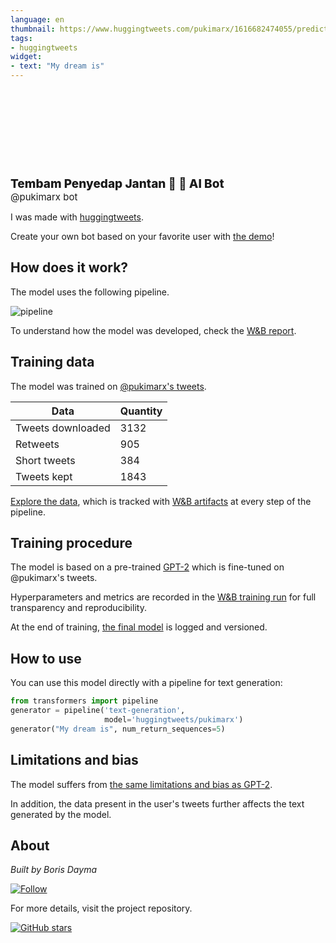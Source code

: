 ```yaml
---
language: en
thumbnail: https://www.huggingtweets.com/pukimarx/1616682474055/predictions.png
tags:
- huggingtweets
widget:
- text: "My dream is"
---
```


<div>
<div style="width: 132px; height:132px; border-radius: 50%; background-size: cover; background-image: url('https://pbs.twimg.com/profile_images/3155667177/f58f357b96a46136bf08db97a0406f65_400x400.jpeg')">
</div>
<div style="margin-top: 8px; font-size: 19px; font-weight: 800">Tembam Penyedap Jantan 🌹 🤖 AI Bot </div>
<div style="font-size: 15px">@pukimarx bot</div>
</div>

I was made with [huggingtweets](https://github.com/borisdayma/huggingtweets).

Create your own bot based on your favorite user with [the demo](https://colab.research.google.com/github/borisdayma/huggingtweets/blob/master/huggingtweets-demo.ipynb)!

## How does it work?

The model uses the following pipeline.

![pipeline](https://github.com/borisdayma/huggingtweets/blob/master/img/pipeline.png?raw=true)

To understand how the model was developed, check the [W&B report](https://wandb.ai/wandb/huggingtweets/reports/HuggingTweets-Train-a-Model-to-Generate-Tweets--VmlldzoxMTY5MjI).

## Training data

The model was trained on [@pukimarx's tweets](https://twitter.com/pukimarx).

| Data | Quantity |
| --- | --- |
| Tweets downloaded | 3132 |
| Retweets | 905 |
| Short tweets | 384 |
| Tweets kept | 1843 |

[Explore the data](https://wandb.ai/wandb/huggingtweets/runs/19lnp1xi/artifacts), which is tracked with [W&B artifacts](https://docs.wandb.com/artifacts) at every step of the pipeline.

## Training procedure

The model is based on a pre-trained [GPT-2](https://huggingface.co/gpt2) which is fine-tuned on @pukimarx's tweets.

Hyperparameters and metrics are recorded in the [W&B training run](https://wandb.ai/wandb/huggingtweets/runs/3a2he7ct) for full transparency and reproducibility.

At the end of training, [the final model](https://wandb.ai/wandb/huggingtweets/runs/3a2he7ct/artifacts) is logged and versioned.

## How to use

You can use this model directly with a pipeline for text generation:

```python
from transformers import pipeline
generator = pipeline('text-generation',
                     model='huggingtweets/pukimarx')
generator("My dream is", num_return_sequences=5)
```

## Limitations and bias

The model suffers from [the same limitations and bias as GPT-2](https://huggingface.co/gpt2#limitations-and-bias).

In addition, the data present in the user's tweets further affects the text generated by the model.

## About

*Built by Boris Dayma*

[![Follow](https://img.shields.io/twitter/follow/borisdayma?style=social)](https://twitter.com/intent/follow?screen_name=borisdayma)

For more details, visit the project repository.

[![GitHub stars](https://img.shields.io/github/stars/borisdayma/huggingtweets?style=social)](https://github.com/borisdayma/huggingtweets)
